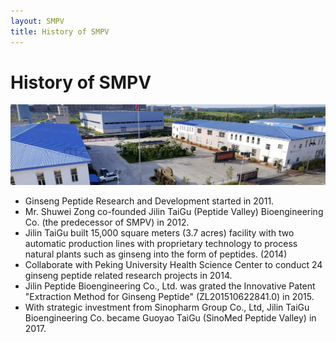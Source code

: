 ```yaml
---
layout: SMPV
title: History of SMPV
---
```

# History of SMPV

![](/images/SMPV01.jpg)

- Ginseng Peptide Research and Development started in 2011.
- Mr. Shuwei Zong co-founded Jilin TaiGu (Peptide Valley) Bioengineering Co. (the predecessor of SMPV) in 2012.
- Jilin TaiGu built 15,000 square meters (3.7 acres) facility with two automatic production lines with proprietary technology to process natural plants such as ginseng into the form of peptides. (2014)
- Collaborate with Peking University Health Science Center to conduct 24 ginseng peptide related research projects in 2014.
- Jilin Peptide Bioengineering Co., Ltd. was grated the Innovative Patent "Extraction Method for Ginseng Peptide" (ZL201510622841.0) in 2015.
- With strategic investment from Sinopharm Group Co., Ltd, Jilin TaiGu Bioengineering Co. became Guoyao TaiGu (SinoMed Peptide Valley) in 2017.

